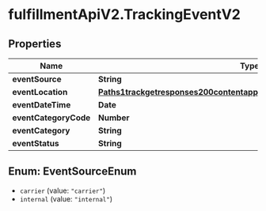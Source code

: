 # fulfillmentApiV2.TrackingEventV2

## Properties
Name | Type | Description | Notes
------------ | ------------- | ------------- | -------------
**eventSource** | **String** |  | [optional] 
**eventLocation** | [**Paths1trackgetresponses200contentapplication1jsonschemapropertiesorigin**](Paths1trackgetresponses200contentapplication1jsonschemapropertiesorigin.md) |  | [optional] 
**eventDateTime** | **Date** |  | [optional] 
**eventCategoryCode** | **Number** |  | [optional] 
**eventCategory** | **String** |  | [optional] 
**eventStatus** | **String** |  | [optional] 

<a name="EventSourceEnum"></a>
## Enum: EventSourceEnum

* `carrier` (value: `"carrier"`)
* `internal` (value: `"internal"`)

